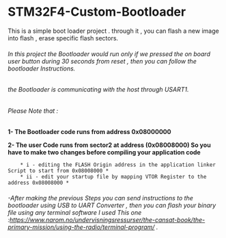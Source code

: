 # STM32F4-Custom-Bootloader
This is a simple boot loader project . through it , you can flash a new image into flash , erase specific flash sectors.


###### In this project the Bootloader would run only if we pressed the on board user button during 30 seconds from reset , then you can follow the bootloader Instructions.
###### the Bootloader is communicating with the host through USART1. 


###### *Please Note that :*


**1- The Bootloader code runs from address 0x08000000**

**2- The user Code runs from sector2 at address (0x08008000) So you have to make two changes before compiling your application code**


        * i - editing the FLASH Origin address in the application linker Script to start from 0x08008000 *
        * ii - edit your startup file by mapping VTOR Register to the address 0x08008000 *
        
        

###### -After making the previous Steps you can send instructions to the bootloader using USB to UART Converter , then you can flash your binary file using any terminal software I used This one :https://www.narom.no/undervisningsressurser/the-cansat-book/the-primary-mission/using-the-radio/terminal-program/ .

